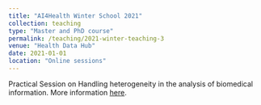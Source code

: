 ```yaml
---
title: "AI4Health Winter School 2021"
collection: teaching
type: "Master and PhD course"
permalink: /teaching/2021-winter-teaching-3
venue: "Health Data Hub"
date: 2021-01-01
location: "Online sessions"
---
```


Practical Session on Handling heterogeneity in the analysis of biomedical information. More information [here](https://ssilvari.gitlabpages.inria.fr/flhd/index.html).